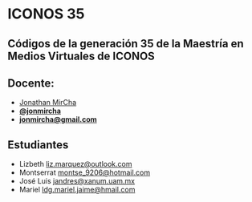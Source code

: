 # ICONOS 35

## Códigos de la generación 35 de la Maestría en Medios Virtuales de ICONOS

## Docente:

* [Jonathan MirCha](http://jonmircha.com)
* **[@jonmircha](https://twitter.com/jonmircha)**
* **[jonmircha@gmail.com](mailto:jonmircha@gmail.com)**

## Estudiantes

* Lizbeth liz.marquez@outlook.com
* Montserrat montse_9206@hotmail.com
* José Luis jandres@xanum.uam.mx
* Mariel ldg.mariel.jaime@hmail.com
